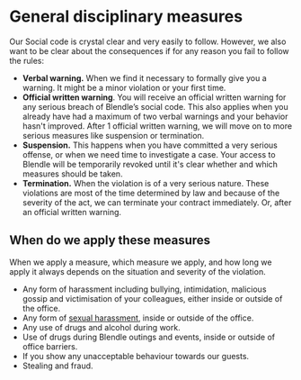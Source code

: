 # General disciplinary measures

Our Social code is crystal clear and very easily to follow. However, we also want to be clear about the consequences if for any reason you fail to follow the rules:

- **Verbal warning.** When we find it necessary to formally give you a warning. It might be a minor violation or your first time.
- **Official written warning**.  You will receive an official written warning for any serious breach of Blendle’s social code. This also applies when you already have had a maximum of two verbal warnings and your behavior hasn't improved. After 1 official written warning, we will move on to more serious measures like suspension or termination.
- **Suspension.** This happens when you have committed a very serious offense, or when we need time to investigate a case. Your access to Blendle will be temporarily revoked until it's clear whether and which measures should be taken.
- **Termination.** When the violation is of a very serious nature. These violations are most of the time determined by law and because of the severity of the act, we can terminate your contract immediately. Or, after an official written warning.

## When do we apply these measures

When we apply a measure, which measure we apply, and how long we apply it always depends on the situation and severity of the violation.

- Any form of harassment including bullying, intimidation, malicious gossip and victimisation of your colleagues, either inside or outside of the office.
- Any form of [sexual harassment](Sexual%20harassment%20eba9ff28104e490f8658cf943e166c87.md), inside or outside of the office.
- Any use of drugs and alcohol during work.
- Use of drugs during Blendle outings and events, inside or outside of office barriers.
- If you show any unacceptable behaviour towards our guests.
- Stealing and fraud.